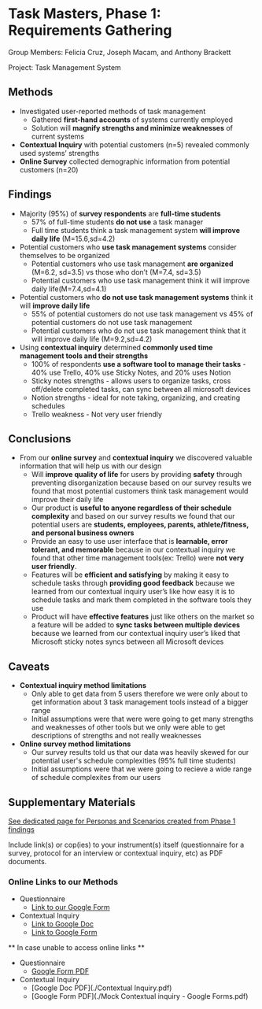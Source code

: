 # Task Masters, Phase 1: Requirements Gathering

Group Members: Felicia Cruz, Joseph Macam, and Anthony Brackett

Project: Task Management System

## Methods
- Investigated user-reported methods of task management
  - Gathered **first-hand accounts** of systems currently employed
  - Solution will **magnify strengths and minimize weaknesses** of current systems
- **Contextual Inquiry** with potential customers (n=5) revealed commonly used systems’ strengths
- **Online Survey** collected demographic information from potential customers (n=20)

## Findings
-	Majority (95%) of **survey respondents** are **full-time students**
	- 57% of full-time students **do not use** a task manager
	- Full time students think a task management system **will improve daily life** (M=15.6,sd=4.2)
- Potential customers who **use task management systems** consider themselves to be organized
	- Potential customers who use task management **are organized** (M=6.2, sd=3.5)  vs those who don’t (M=7.4, sd=3.5)
	- Potential customers who use task management think it will improve daily life(M=7.4,sd=4.1)
- Potential customers who **do not use task management systems** think it will **improve daily life**	
	- 55% of potential customers do not use task management vs 45% of potential customers do not use task management
	- Potential customers who do not use task management think that it will improve daily life (M=9.2,sd=4.2)
- Using **contextual inquiry** determined **commonly used time management tools and their strengths** 
	- 100% of respondents **use a software tool to manage their tasks** - 40% use Trello, 40% use Sticky Notes, and 20% uses Notion
	- Sticky notes strengths - allows users to organize tasks, cross off/delete completed tasks, can sync between all microsoft devices 
	- Notion strengths - ideal for note taking, organizing, and creating schedules
	- Trello weakness - Not very user friendly

## Conclusions
- From our **online survey** and **contextual inquiry** we discovered valuable information that will help us with our design
	- Will **improve quality of life** for users by providing **safety** through preventing disorganization because based on our survey results we found that most potential
		customers think task management would improve their daily life
	- Our product is **useful to anyone regardless of their schedule complexity** and based on our survey results we found that our potential users are **students, employees, 				parents, athlete/fitness, and personal business owners**
	- Provide an easy to use user interface that is **learnable, error tolerant, and  memorable** because in our contextual inquiry we found that other time management tools(ex: 		Trello) were **not very user friendly**.
	- Features will be **efficient and satisfying** by making it easy to schedule tasks through **providing good feedback** because we learned from our contextual inquiry user’s 		like how easy it is to schedule tasks and mark them completed in the software tools they use
	- Product will have **effective features** just like others on the market so a feature will be added to **sync tasks between multiple devices** because we learned from our
	  contextual inquiry user’s liked that Microsoft sticky notes syncs between all Microsoft devices

## Caveats
- **Contextual inquiry method limitations**
	- Only able to get data from 5 users therefore we were only about to get information about 3 task management tools instead of a bigger range
	- Initial assumptions were that were were going to get many strengths and weaknesses of other tools but we only were able to get descriptions of strengths and not really 
		weaknesses
- **Online survey method limitations**
	- Our survey results told us that our data was heavily skewed for our potential user's schedule complexities (95% full time students)
	- Initial assumptions were that we were going to recieve a wide range of schedule complexites from our users

## Supplementary Materials

[See dedicated page for Personas and Scenarios created from Phase 1 findings](../personas-scenarios.md)


Include link(s) or cop(ies) to your instrument(s) itself (questionnaire for a survey, protocol for an interview or contextual inquiry, etc) as PDF documents.

### Online Links to our Methods
- Questionnaire
	- [Link to our Google Form](https://docs.google.com/forms/d/1puPeeFRknnlRoaHGtm3nSBb97GexRfmaPRq7MXM0rEE/edit?usp=sharing)
- Contextual Inquiry
	- [Link to Google Doc](https://docs.google.com/document/d/1Tz0YjWvLdbRGgQ8WHxKwUjXjNnJLFKO1Z8FY0ALi9gw/edit?usp=sharing)
	- [Link to Google Form](https://docs.google.com/forms/d/12KwSYgSGlowxffb6nTaRtv-ZSptmFBMLAR72mELSnPo/edit?usp=sharing)


** In case unable to access online links **
- Questionnaire
	- [Google Form PDF](<./Task_Time Management Application Survey - Google Forms.pdf>)
- Contextual Inquiry
	- [Google Doc PDF](./Contextual Inquiry.pdf)
	- [Google Form PDF](./Mock Contextual inquiry - Google Forms.pdf)
